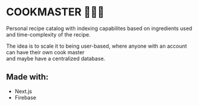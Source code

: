 # COOKMASTER 🧑🏼‍🍳
Personal recipe catalog with indexing capabilites based on ingredients used  
and time-complexity of the recipe. 

The idea is to scale it to being user-based,
where anyone with an account can have their own cook master  
and maybe have a centralized database.

## Made with:
- Next.js
- Firebase
